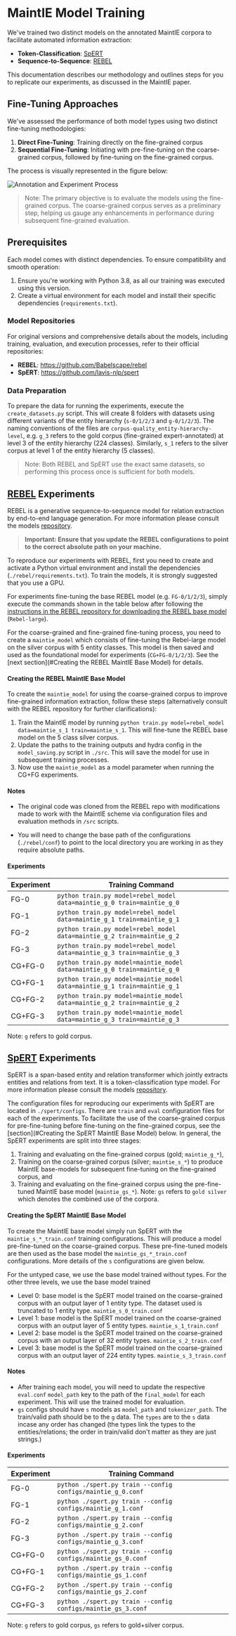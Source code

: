# MaintIE Model Training

We've trained two distinct models on the annotated MaintIE corpora to facilitate automated information extraction:

- **Token-Classification**: [SpERT](https://github.com/lavis-nlp/spert)
- **Sequence-to-Sequence**: [REBEL](https://github.com/Babelscape/rebel)

This documentation describes our methodology and outlines steps for you to replicate our experiments, as discussed in the MaintIE paper.

## Fine-Tuning Approaches

We've assessed the performance of both model types using two distinct fine-tuning methodologies:

1. **Direct Fine-Tuning**: Training directly on the fine-grained corpus
2. **Sequential Fine-Tuning**: Initiating with pre-fine-tuning on the coarse-grained corpus, followed by fine-tuning on the fine-grained corpus.

The process is visually represented in the figure below:

![Annotation and Experiment Process](./annotation_and_experiment_process.png)

> Note: The primary objective is to evaluate the models using the fine-grained corpus. The coarse-grained corpus serves as a preliminary step, helping us gauge any enhancements in performance during subsequent fine-grained evaluation.

## Prerequisites

Each model comes with distinct dependencies. To ensure compatibility and smooth operation:

1. Ensure you're working with Python 3.8, as all our training was executed using this version.
2. Create a virtual environment for each model and install their specific dependencies (`requirements.txt`).

### Model Repositories

For original versions and comprehensive details about the models, including training, evaluation, and execution processes, refer to their official repositories:

- **REBEL**: https://github.com/Babelscape/rebel
- **SpERT**: https://github.com/lavis-nlp/spert

### Data Preparation

To prepare the data for running the experiments, execute the `create_datasets.py` script. This will create 8 folders with datasets using different variants of the entity hierarchy (`s-0/1/2/3` and `g-0/1/2/3`).
The naming conventions of the files are `corpus-quality_entity-hierarchy-level`, e.g. `g_3` refers to the gold corpus (fine-grained expert-annotated) at level 3 of the entity hierarchy (224 classes). Similarly, `s_1` refers to the silver corpus at level 1 of the entity hierarchy (5 classes).

> Note: Both REBEL and SpERT use the exact same datasets, so performing this process once is sufficient for both models.

## [REBEL](https://github.com/Babelscape/rebel) Experiments

REBEL is a generative sequence-to-sequence model for relation extraction by end-to-end language generation. For more information please consult the models [repository](https://github.com/Babelscape/rebel).

> **Important: Ensure that you update the REBEL configurations to point to the correct absolute path on your machine.**

To reproduce our experiments with REBEL, first you need to create and activate a Python virtual environment and install the dependencies (`./rebel/requirements.txt`). To train the models, it is strongly suggested that you use a GPU.

For experiments fine-tuning the base REBEL model (e.g. `FG-0/1/2/3`), simply execute the commands shown in the table below after following the [instructions in the REBEL repository for downloading the REBEL base model](https://github.com/Babelscape/rebel#rebel-model-and-dataset) (`Rebel-large`).

For the coarse-grained and fine-grained fine-tuning process, you need to create a `maintie_model` which consists of fine-tuning the Rebel-large model on the silver corpus with 5 entity classes. This model is then saved and used as the foundational model for experiments (`CG+FG-0/1/2/3`). See the [next section](#Creating the REBEL MaintIE Base Model) for details.

#### Creating the REBEL MaintIE Base Model

To create the `maintie_model` for using the coarse-grained corpus to improve fine-grained information extraction, follow these steps (alternatively consult with the REBEL repository for further clarifications):

1. Train the MaintIE model by running `python train.py model=rebel_model data=maintie_s_1 train=maintie_s_1`. This will fine-tune the REBEL base model on the 5 class silver corpus.
2. Update the paths to the training outputs and hydra config in the `model_saving.py` script in `./src`. This will save the model for use in subsequent training processes.
3. Now use the `maintie_model` as a model parameter when running the CG+FG experiments.

#### Notes

- The original code was cloned from the REBEL repo with modifications made to work with the MaintIE scheme via configuration files and evaluation methods in `/src` scripts.

- You will need to change the base path of the configurations (`./rebel/conf`) to point to the local directory you are working in as they require absolute paths.

#### Experiments

| Experiment | Training Command                                                         |
| ---------- | ------------------------------------------------------------------------ |
| FG-0       | `python train.py model=rebel_model data=maintie_g_0 train=maintie_g_0`   |
| FG-1       | `python train.py model=rebel_model data=maintie_g_1 train=maintie_g_1`   |
| FG-2       | `python train.py model=rebel_model data=maintie_g_2 train=maintie_g_2`   |
| FG-3       | `python train.py model=rebel_model data=maintie_g_3 train=maintie_g_3`   |
| CG+FG-0    | `python train.py model=maintie_model data=maintie_g_0 train=maintie_g_0` |
| CG+FG-1    | `python train.py model=maintie_model data=maintie_g_1 train=maintie_g_1` |
| CG+FG-2    | `python train.py model=maintie_model data=maintie_g_2 train=maintie_g_2` |
| CG+FG-3    | `python train.py model=maintie_model data=maintie_g_3 train=maintie_g_3` |

Note: `g` refers to gold corpus.

## [SpERT](https://github.com/lavis-nlp/spert) Experiments

SpERT is a span-based entity and relation transformer which jointly extracts entities and relations from text. It is a token-classification type model. For more information please consult the models [repository](https://github.com/lavis-nlp/spert).

The configuration files for reproducing our experiments with SpERT are located in `./spert/configs`. There are `train` and `eval` configuration files for each of the experiments. To facilitate the use of the coarse-grained corpus for pre-fine-tuning before fine-tuning on the fine-grained corpus, see the [section](#Creating the SpERT MaintIE Base Model) below. In general, the SpERT experiments are split into three stages:

1. Training and evaluating on the fine-grained corpus (gold; `maintie_g_*`),
2. Training on the coarse-grained corpus (silver; `maintie_s_*`) to produce MaintIE base-models for subsequent fine-tuning on the fine-grained corpus, and
3. Training and evaluating on the fine-grained corpus using the pre-fine-tuned MaintIE base model (`maintie_gs_*`). Note: `gs` refers to `gold silver` which denotes the combined use of the corpora.

#### Creating the SpERT MaintIE Base Model

To create the MaintIE base model simply run SpERT with the `maintie_s_*_train.conf` training configurations. This will produce a model pre-fine-tuned on the coarse-grained corpus. These pre-fine-tuned models are then used as the base model the `maintie_gs_*_train.conf` configurations. More details of the `s` configurations are given below.

For the untyped case, we use the base model trained without types. For the other three levels, we use the base model trained

- Level 0: base model is the SpERT model trained on the coarse-grained corpus with an output layer of 1 entity type. The dataset used is truncated to 1 entity type. `maintie_s_0_train.conf`
- Level 1: base model is the SpERT model trained on the coarse-grained corpus with an output layer of 5 entity types. `maintie_s_1_train.conf`
- Level 2: base model is the SpERT model trained on the coarse-grained corpus with an output layer of 32 entity types. `maintie_s_2_train.conf`
- Level 3: base model is the SpERT model trained on the coarse-grained corpus with an output layer of 224 entity types. `maintie_s_3_train.conf`

#### Notes

- After training each model, you will need to update the respective `eval.conf` `model_path` key to the path of the `final_model` for each experiment. This will use the trained model for evaluation.
- `gs` configs should have `s` models as `model_path` and `tokenizer_path`. The train/valid path should be to the `g` data. The `types` are to the `s` data incase any order has changed (the types link the types to the entities/relations; the order in train/valid don't matter as they are just strings.)

#### Experiments

| Experiment | Training Command                                             |
| ---------- | ------------------------------------------------------------ |
| FG-0       | `python ./spert.py train --config configs/maintie_g_0.conf`  |
| FG-1       | `python ./spert.py train --config configs/maintie_g_1.conf`  |
| FG-2       | `python ./spert.py train --config configs/maintie_g_2.conf`  |
| FG-3       | `python ./spert.py train --config configs/maintie_g_3.conf`  |
| CG+FG-0    | `python ./spert.py train --config configs/maintie_gs_0.conf` |
| CG+FG-1    | `python ./spert.py train --config configs/maintie_gs_1.conf` |
| CG+FG-2    | `python ./spert.py train --config configs/maintie_gs_2.conf` |
| CG+FG-3    | `python ./spert.py train --config configs/maintie_gs_3.conf` |

Note: `g` refers to gold corpus, `gs` refers to gold+silver corpus.
